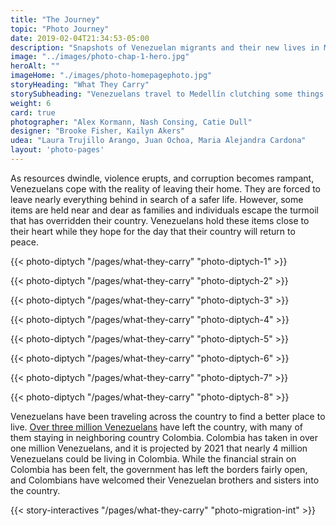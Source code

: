 ```yaml
---
title: "The Journey"
topic: "Photo Journey"
date: 2019-02-04T21:34:53-05:00
description: "Snapshots of Venezuelan migrants and their new lives in Medellin."
image: "../images/photo-chap-1-hero.jpg"
heroAlt: ""
imageHome: "./images/photo-homepagephoto.jpg"
storyHeading: "What They Carry"
storySubheading: "Venezuelans travel to Medellín clutching some things with a tighter grip."
weight: 6
card: true
photographer: "Alex Kormann, Nash Consing, Catie Dull"
designer: "Brooke Fisher, Kailyn Akers"
udea: "Laura Trujillo Arango, Juan Ochoa, Maria Alejandra Cardona"
layout: 'photo-pages'
---
```


As resources dwindle, violence erupts, and corruption becomes rampant, Venezuelans cope with the reality of leaving their home. They are forced to leave nearly everything behind in search of a safer life. However, some items are held near and dear as families and individuals escape the turmoil that has overridden their country. Venezuelans hold these items close to their heart while they hope for the day that their country will return to peace.

<!-- this one is for Kiara -->
{{< photo-diptych "/pages/what-they-carry" "photo-diptych-1" >}}

<div class="photo__line"></div>


<!-- this one is for Deylena and Jonathan -->
{{< photo-diptych "/pages/what-they-carry" "photo-diptych-2" >}}

<div class="photo__line"></div>

<!-- this one is for the third one -->
{{< photo-diptych "/pages/what-they-carry" "photo-diptych-3" >}}

<div class="photo__line"></div>

<!-- this one is for Andrea -->
{{< photo-diptych "/pages/what-they-carry" "photo-diptych-4" >}}

<div class="photo__line"></div>

<!-- this one is for Jeedri -->
{{< photo-diptych "/pages/what-they-carry" "photo-diptych-5" >}}

<div class="photo__line"></div>

<!-- this one is for the blanket item -->
{{< photo-diptych "/pages/what-they-carry" "photo-diptych-6" >}}

<div class="photo__line"></div>

<!-- this one is for Carlos the musician/chef -->
{{< photo-diptych "/pages/what-they-carry" "photo-diptych-7" >}}

<!-- this one is for Elizbaeth -->
{{< photo-diptych "/pages/what-they-carry" "photo-diptych-8" >}}

<div class="photo__line"></div>

Venezuelans have been traveling across the country to find a better place to live. <a href="https://www.nytimes.com/2019/02/20/world/americas/venezuela-refugees-colombia.html" target="_blank">Over three million Venezuelans</a> have left the country, with many of them staying in neighboring country Colombia. Colombia has taken in over one million Venezuelans, and it is projected by 2021 that nearly 4 million Venezuelans could be living in Colombia. While the financial strain on Colombia has been felt, the government has left the borders fairly open, and Colombians have welcomed their Venezuelan brothers and sisters into the country. 

{{< story-interactives "/pages/what-they-carry" "photo-migration-int" >}}